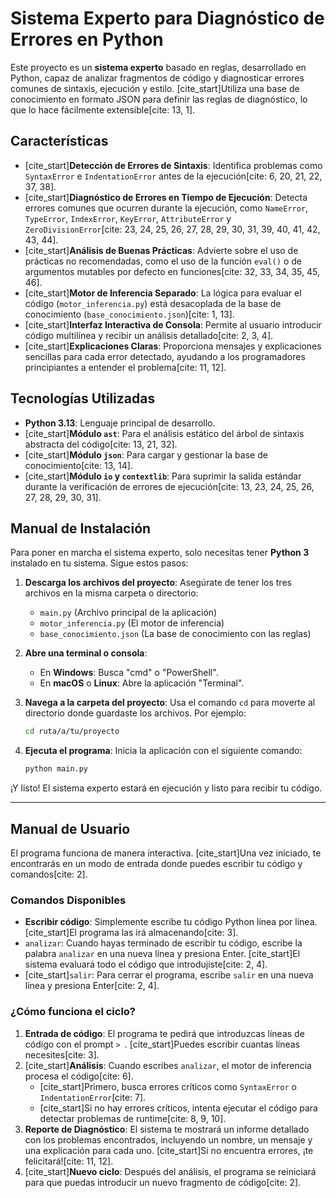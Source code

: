 # Sistema Experto para Diagnóstico de Errores en Python

Este proyecto es un **sistema experto** basado en reglas, desarrollado en Python, capaz de analizar fragmentos de código y diagnosticar errores comunes de sintaxis, ejecución y estilo. [cite_start]Utiliza una base de conocimiento en formato JSON para definir las reglas de diagnóstico, lo que lo hace fácilmente extensible[cite: 13, 1].

##  Características

* [cite_start]**Detección de Errores de Sintaxis**: Identifica problemas como `SyntaxError` e `IndentationError` antes de la ejecución[cite: 6, 20, 21, 22, 37, 38].
* [cite_start]**Diagnóstico de Errores en Tiempo de Ejecución**: Detecta errores comunes que ocurren durante la ejecución, como `NameError`, `TypeError`, `IndexError`, `KeyError`, `AttributeError` y `ZeroDivisionError`[cite: 23, 24, 25, 26, 27, 28, 29, 30, 31, 39, 40, 41, 42, 43, 44].
* [cite_start]**Análisis de Buenas Prácticas**: Advierte sobre el uso de prácticas no recomendadas, como el uso de la función `eval()` o de argumentos mutables por defecto en funciones[cite: 32, 33, 34, 35, 45, 46].
* [cite_start]**Motor de Inferencia Separado**: La lógica para evaluar el código (`motor_inferencia.py`) está desacoplada de la base de conocimiento (`base_conocimiento.json`)[cite: 1, 13].
* [cite_start]**Interfaz Interactiva de Consola**: Permite al usuario introducir código multilínea y recibir un análisis detallado[cite: 2, 3, 4].
* [cite_start]**Explicaciones Claras**: Proporciona mensajes y explicaciones sencillas para cada error detectado, ayudando a los programadores principiantes a entender el problema[cite: 11, 12].

##  Tecnologías Utilizadas

* **Python 3.13**: Lenguaje principal de desarrollo.
* [cite_start]**Módulo `ast`**: Para el análisis estático del árbol de sintaxis abstracta del código[cite: 13, 21, 32].
* [cite_start]**Módulo `json`**: Para cargar y gestionar la base de conocimiento[cite: 13, 14].
* [cite_start]**Módulo `io` y `contextlib`**: Para suprimir la salida estándar durante la verificación de errores de ejecución[cite: 13, 23, 24, 25, 26, 27, 28, 29, 30, 31].



##  Manual de Instalación

Para poner en marcha el sistema experto, solo necesitas tener **Python 3** instalado en tu sistema. Sigue estos pasos:

1.  **Descarga los archivos del proyecto**: Asegúrate de tener los tres archivos en la misma carpeta o directorio:
    * `main.py` (Archivo principal de la aplicación)
    * `motor_inferencia.py` (El motor de inferencia)
    * `base_conocimiento.json` (La base de conocimiento con las reglas)

2.  **Abre una terminal o consola**:
    * En **Windows**: Busca "cmd" o "PowerShell".
    * En **macOS** o **Linux**: Abre la aplicación "Terminal".

3.  **Navega a la carpeta del proyecto**: Usa el comando `cd` para moverte al directorio donde guardaste los archivos. Por ejemplo:
    ```sh
    cd ruta/a/tu/proyecto
    ```

4.  **Ejecuta el programa**: Inicia la aplicación con el siguiente comando:
    ```sh
    python main.py
    ```
¡Y listo! El sistema experto estará en ejecución y listo para recibir tu código.

---

##  Manual de Usuario

El programa funciona de manera interactiva. [cite_start]Una vez iniciado, te encontrarás en un modo de entrada donde puedes escribir tu código y comandos[cite: 2].

### Comandos Disponibles

* **Escribir código**: Simplemente escribe tu código Python línea por línea. [cite_start]El programa las irá almacenando[cite: 3].
* `analizar`: Cuando hayas terminado de escribir tu código, escribe la palabra `analizar` en una nueva línea y presiona Enter. [cite_start]El sistema evaluará todo el código que introdujiste[cite: 2, 4].
* [cite_start]`salir`: Para cerrar el programa, escribe `salir` en una nueva línea y presiona Enter[cite: 2, 4].

### ¿Cómo funciona el ciclo?

1.  **Entrada de código**: El programa te pedirá que introduzcas líneas de código con el prompt `> `. [cite_start]Puedes escribir cuantas líneas necesites[cite: 3].
2.  [cite_start]**Análisis**: Cuando escribes `analizar`, el motor de inferencia procesa el código[cite: 6].
    * [cite_start]Primero, busca errores críticos como `SyntaxError` o `IndentationError`[cite: 7].
    * [cite_start]Si no hay errores críticos, intenta ejecutar el código para detectar problemas de runtime[cite: 8, 9, 10].
3.  **Reporte de Diagnóstico**: El sistema te mostrará un informe detallado con los problemas encontrados, incluyendo un nombre, un mensaje y una explicación para cada uno. [cite_start]Si no encuentra errores, ¡te felicitará![cite: 11, 12].
4.  [cite_start]**Nuevo ciclo**: Después del análisis, el programa se reiniciará para que puedas introducir un nuevo fragmento de código[cite: 2].

